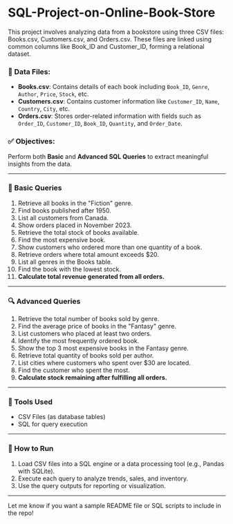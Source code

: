 # SQL-Project-on-Online-Book-Store
This project involves analyzing data from a bookstore using three CSV files: Books.csv, Customers.csv, and Orders.csv. These files are linked using common columns like Book_ID and Customer_ID, forming a relational dataset.


### 📂 Data Files:
- **Books.csv**: Contains details of each book including `Book_ID`, `Genre`, `Author`, `Price`, `Stock`, etc.
- **Customers.csv**: Contains customer information like `Customer_ID`, `Name`, `Country`, `City`, etc.
- **Orders.csv**: Stores order-related information with fields such as `Order_ID`, `Customer_ID`, `Book_ID`, `Quantity`, and `Order_Date`.

### ✅ Objectives:
Perform both **Basic** and **Advanced SQL Queries** to extract meaningful insights from the data.

---

### 🧮 Basic Queries
1. Retrieve all books in the "Fiction" genre.
2. Find books published after 1950.
3. List all customers from Canada.
4. Show orders placed in November 2023.
5. Retrieve the total stock of books available.
6. Find the most expensive book.
7. Show customers who ordered more than one quantity of a book.
8. Retrieve orders where total amount exceeds $20.
9. List all genres in the Books table.
10. Find the book with the lowest stock.
11. **Calculate total revenue generated from all orders.**

---

### 🔍 Advanced Queries
1. Retrieve the total number of books sold by genre.
2. Find the average price of books in the "Fantasy" genre.
3. List customers who placed at least two orders.
4. Identify the most frequently ordered book.
5. Show the top 3 most expensive books in the Fantasy genre.
6. Retrieve total quantity of books sold per author.
7. List cities where customers who spent over $30 are located.
8. Find the customer who spent the most.
9. **Calculate stock remaining after fulfilling all orders.**

---

### 🧰 Tools Used
- CSV Files (as database tables)
- SQL for query execution
---

### 📌 How to Run
1. Load CSV files into a SQL engine or a data processing tool (e.g., Pandas with SQLite).
2. Execute each query to analyze trends, sales, and inventory.
3. Use the query outputs for reporting or visualization.

---

Let me know if you want a sample README file or SQL scripts to include in the repo!
